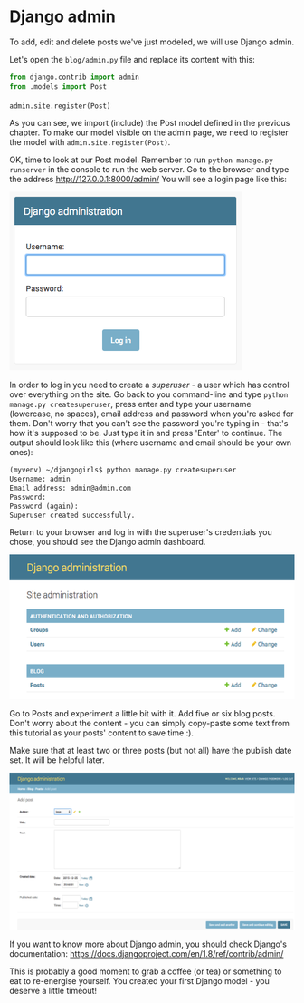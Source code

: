 # Django admin

To add, edit and delete posts we've just modeled, we will use Django admin.

Let's open the `blog/admin.py` file and replace its content with this:

```python
from django.contrib import admin
from .models import Post

admin.site.register(Post)
```

As you can see, we import (include) the Post model defined in the previous chapter. To make our model visible on the admin page, we need to register the model with `admin.site.register(Post)`.

OK, time to look at our Post model. Remember to run `python manage.py runserver` in the console to run the web server. Go to the browser and type the address http://127.0.0.1:8000/admin/ You will see a login page like this:

![Login page](images/login_page2.png)

In order to log in you need to create a *superuser* - a user which has control over everything on the site. Go back to you command-line and type `python manage.py createsuperuser`, press enter and type your username (lowercase, no spaces), email address and password when you're asked for them. Don't worry that you can't see the password you're typing in - that's how it's supposed to be. Just type it in and press 'Enter' to continue. The output should look like this (where username and email should be your own ones):

    (myvenv) ~/djangogirls$ python manage.py createsuperuser
    Username: admin
    Email address: admin@admin.com
    Password:
    Password (again):
    Superuser created successfully.

Return to your browser and log in with the superuser's credentials you chose, you should see the Django admin dashboard.

![Django admin](images/django_admin3.png)

Go to Posts and experiment a little bit with it. Add five or six blog posts. Don't worry about the content - you can simply copy-paste some text from this tutorial as your posts' content to save time :).

Make sure that at least two or three posts (but not all) have the publish date set. It will be helpful later.

![Django admin](images/edit_post3.png)

If you want to know more about Django admin, you should check Django's documentation: https://docs.djangoproject.com/en/1.8/ref/contrib/admin/

This is probably a good moment to grab a coffee (or tea) or something to eat to re-energise yourself. You created your first Django model - you deserve a little timeout!


